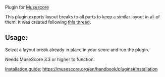 Plugin for [Musescore](musescore.org)

This plugin exports layout breaks to all parts to keep a similar layout in all of them.
It was created following [this thread](https://musescore.org/en/node/180806).

## Usage:
Select a layout break already in place in your score and run the plugin.

Needs MuseScore 3.3 or higher to function.

[Installation guide:](https://musescore.org/en/handbook/plugins#installation) https://musescore.org/en/handbook/plugins#installation

